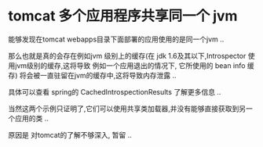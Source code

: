 # tomcat 多个应用程序共享同一个 jvm

能够发现在tomcat webapps目录下面部署的应用使用的是同一个jvm ..

那么也就是真的会存在例如jvm 级别上的缓存(在 jdk 1.6及其以下,Introspector 使用jvm级别的缓存,这将导致 例如一个应用退出的情况下, 它所使用的 bean info 缓存)
将会被一直驻留在jvm的缓存中,这将导致内存泄露 ..

具体可以查看 spring的  CachedIntrospectionResults 了解更多信息 ..

当然这两个示例只证明了,它们可以使用共享类加载器,并没有能够直接获取到另一个应用的类 ..

原因是 对tomcat的了解不够深入, 暂留 ..
